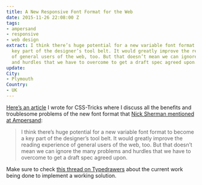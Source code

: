 ```yaml
---
title: A New Responsive Font Format for the Web
date: 2015-11-26 22:08:00 Z
tags:
- ampersand
- responsive
- web design
extract: I think there’s huge potential for a new variable font format to become a
  key part of the designer’s tool belt. It would greatly improve the reading experience
  of general users of the web, too. But that doesn’t mean we can ignore the many problems
  and hurdles that we have to overcome to get a draft spec agreed upon.
update: 
City:
- Plymouth
Country:
- UK
---
```


[Here’s an article](https://css-tricks.com/a-new-responsive-font-format-for-the-web/) I wrote for CSS-Tricks where I discuss all the benefits and troublesome problems of the new font format that [Nick Sherman mentioned at Ampersand](https://robinrendle.com/notes/ampersand-2015):

> I think there’s huge potential for a new variable font format to become a key part of the designer’s tool belt. It would greatly improve the reading experience of general users of the web, too. But that doesn’t mean we can ignore the many problems and hurdles that we have to overcome to get a draft spec agreed upon.

Make sure to check [this thread on Typedrawers](http://typedrawers.com/discussion/comment/16227/#Comment_16227) about the current work being done to implement a working solution.
